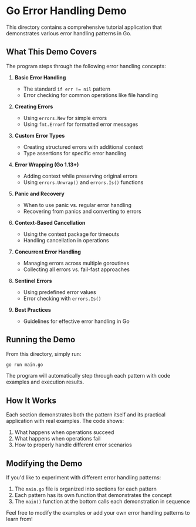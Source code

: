 # Go Error Handling Demo

This directory contains a comprehensive tutorial application that demonstrates various error handling patterns in Go.

## What This Demo Covers

The program steps through the following error handling concepts:

1. **Basic Error Handling**
   - The standard `if err != nil` pattern
   - Error checking for common operations like file handling
   
2. **Creating Errors**
   - Using `errors.New` for simple errors
   - Using `fmt.Errorf` for formatted error messages
   
3. **Custom Error Types**
   - Creating structured errors with additional context
   - Type assertions for specific error handling
   
4. **Error Wrapping (Go 1.13+)**
   - Adding context while preserving original errors
   - Using `errors.Unwrap()` and `errors.Is()` functions
   
5. **Panic and Recovery**
   - When to use panic vs. regular error handling
   - Recovering from panics and converting to errors
   
6. **Context-Based Cancellation**
   - Using the context package for timeouts
   - Handling cancellation in operations
   
7. **Concurrent Error Handling**
   - Managing errors across multiple goroutines
   - Collecting all errors vs. fail-fast approaches
   
8. **Sentinel Errors**
   - Using predefined error values
   - Error checking with `errors.Is()`

9. **Best Practices**
   - Guidelines for effective error handling in Go

## Running the Demo

From this directory, simply run:

```bash
go run main.go
```

The program will automatically step through each pattern with code examples and execution results.

## How It Works

Each section demonstrates both the pattern itself and its practical application with real examples. The code shows:

1. What happens when operations succeed
2. What happens when operations fail
3. How to properly handle different error scenarios

## Modifying the Demo

If you'd like to experiment with different error handling patterns:

1. The `main.go` file is organized into sections for each pattern
2. Each pattern has its own function that demonstrates the concept
3. The `main()` function at the bottom calls each demonstration in sequence

Feel free to modify the examples or add your own error handling patterns to learn from!